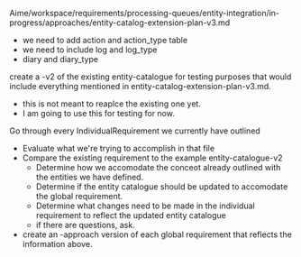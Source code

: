 Aime/workspace/requirements/processing-queues/entity-integration/in-progress/approaches/entity-catalog-extension-plan-v3.md
- we need to add action and action_type table
- we need to include log and log_type
- diary and diary_type

create a -v2 of the existing entity-catalogue for testing purposes that would include everything mentioned in entity-catalog-extension-plan-v3.md.
- this is not meant to reaplce the existing one yet.
- I am going to use this for testing for now.

Go through every IndividualRequirement we currently have outlined
- Evaluate what we're trying to accomplish in that file
- Compare the existing requirement to the example entity-catalogue-v2
  - Determine how we accomodate the conceot already outlined with the entities we have defined.
  - Determine if the entity catalogue should be updated to accomodate the global requirement.
  - Determine what changes need to be made in the individual requirement to reflect the updated entity catalogue
  - if there are questions, ask.
- create an -approach version of each global requirement that reflects the information above.
